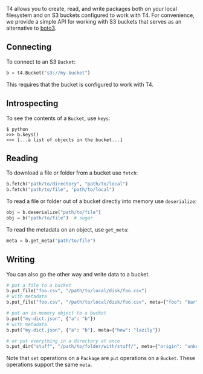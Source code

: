 T4 allows you to create, read, and write packages both on your local filesystem and on S3 buckets configured to work with T4. For convenience, we provide a simple API for working with S3 buckets that serves as an alternative to [boto3](https://boto3.amazonaws.com/v1/documentation/api/latest/index.html).


## Connecting
To connect to an S3 `Bucket`:

```python
b = t4.Bucket("s3://my-bucket")
```

This requires that the bucket is configured to work with T4.


## Introspecting
To see the contents of a `Bucket`, use `keys`:

```
$ python
>>> b.keys()
<<< [...a list of objects in the bucket...]
```


## Reading
To download a file or folder from a bucket use `fetch`:

```python
b.fetch("path/to/directory", "path/to/local")
b.fetch("path/to/file", "path/to/local")
```

To read a file or folder out of a bucket directly into memory use `deserialize`:

```python
obj = b.deserialize("path/to/file")
obj = b("path/to/file")  # sugar
```

To read the metadata on an object, use `get_meta`:

```python
meta = b.get_meta("path/to/file")
```


## Writing
You can also go the other way and write data to a bucket.

```python
# put a file to a bucket
b.put_file("foo.csv", "/path/to/local/disk/foo.csv")
# with metadata
b.put_file("foo.csv", "/path/to/local/disk/foo.csv", meta={"foo": "bar"})

# put an in-memory object to a bucket
b.put("my-dict.json", {"a": "b"})
# with metadata
b.put("my-dict.json", {"a": "b"}, meta={"how": "lazily"})

# or put everything in a directory at once
b.put_dir("stuff", "/path/to/folder/with/stuff/", meta={"origin": "unknown"})
```

Note that `set` operations on a `Package` are `put` operations on a `Bucket`. These operations support the same `meta`.
